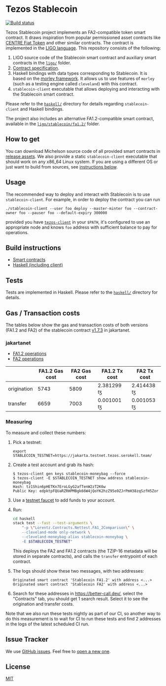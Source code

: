 <!--
SPDX-FileCopyrightText: 2021 Oxhead Alpha
SPDX-License-Identifier: MIT
-->

# Tezos Stablecoin

[![Build status](https://badge.buildkite.com/c38c76106a10aeaea23f487d41b52514f4ffb84974852021f7.svg?branch=master)](https://buildkite.com/serokell/stablecoin)

Tezos Stablecoin project implements an FA2-compatible token smart contract.
It draws inspiration from popular permissioned asset contracts like [CENTRE Fiat Token](https://github.com/centrehq/centre-tokens/blob/78d964a1a8d481ffd8152772d7a66e47df54b3db/doc/tokendesign.md) and other similar contracts.
The contract is implemented in the [LIGO language](https://ligolang.org/).
This repository consists of the following:
1. LIGO source code of the Stablecoin smart contract and auxiliary smart contracts in the [`ligo/`](ligo/) folder.
1. [Contract specification](/docs/specification.md).
1. Haskell bindings with data types corresponding to Stablecoin.
It is based on the [morley framework](https://gitlab.com/morley-framework/morley).
It allows us to use features of `morley` (such as a testing engine called `cleveland`) with this contract.
1. `stablecoin-client` executable that allows deploying and interacting with the Stablecoin smart contract.

Please refer to the [`haskell/`](/haskell/) directory for details regarding `stablecoin-client` and Haskell bindings.

The project also includes an alternative FA1.2-compatible smart contract, available in the [`ligo/stablecoin/fa1.2/`](ligo/stablecoin/fa1.2/) folder.

## How to get

You can download Michelson source code of all provided smart contracts in [release assets](https://github.com/tqtezos/stablecoin/releases/latest).
We also provide a static `stablecoin-client` executable that should work on any x86_64 Linux system.
If you are using a different OS or just want to build from sources, see [instructions below](#build-instructions).

## Usage

The recommended way to deploy and interact with Stablecoin is to use `stablecoin-client`.
For example, in order to deploy the contract you can run
```
./stablecoin-client --user foo deploy --master-minter foo --contract-owner foo --pauser foo --default-expiry 300000
```
provided you have [`tezos-client`](http://tezos.gitlab.io/introduction/howtoget.html) in your `$PATH`, it's configured to use an appropriate node and knows `foo` address with sufficient balance to pay for operations.

## Build instructions

* [Smart contracts](/ligo/README.md#build-instructions)
* [Haskell (including client)](/haskell/README.md#build-instructions)

## Tests

Tests are implemented in Haskell.
Please refer to the [`haskell/`](/haskell/) directory for details.

## Gas / Transaction costs

The tables below show the gas and transaction costs of both versions (FA1.2 and FA2) of
the stablecoin contract [v1.7.3](https://github.com/tqtezos/stablecoin/releases/tag/v1.7.3) in jakartanet.

### jakartanet

* [FA1.2 operations](https://better-call.dev/jakartanet/KT1ASuzkJzZ2pCqYVKeV48p5yxunynrjmdGE/operations)
* [FA2 operations](https://better-call.dev/jakartanet/KT19mksNfM9XjWqapR2iMywM1ic5kbVQwpjB/operations)

|             | FA1.2 Gas cost | FA2 Gas cost | FA1.2 Tx cost | FA2 Tx cost |
| ----------- | -------------- | ------------ | ------------- | ----------- |
| origination | 5743           | 5809         | 2.381299 ꜩ    | 2.414438 ꜩ  |
| transfer    | 6659           | 7003         | 0.001001 ꜩ    | 0.001053 ꜩ  |

### Measuring

To measure and collect these numbers:
1. Pick a testnet:
    ```
    export STABLECOIN_TESTNET=https://jakarta.testnet.tezos.serokell.team/
    ```
1. Create a test account and grab its hash:
    ```
    $ tezos-client gen keys stablecoin-moneybag --force
    $ tezos-client -E $STABLECOIN_TESTNET show address stablecoin-moneybag
    Hash: tz1Shin6pHETKn7EroLGyG2afTenW2zT2K6w
    Public Key: edpktpFQUaRZRHPMBgk66W4jQoYK2hzZ95o9ZJrPmH38zqSzfH5Zor
    ```
1. Use a [testnet faucet](https://teztnets.xyz/) to add funds to your account.
1. Run:
    ```bash
    cd haskell
    stack test --fast --test-arguments \
        "-p \"Lorentz.Contracts.Nettest.FA1_2Comparison\" \
        --cleveland-mode only-network \
        --cleveland-moneybag-alias stablecoin-moneybag \
        -E $STABLECOIN_TESTNET"
    ```
   This deploys the FA2 and FA1.2 contracts (the TZIP-16 metadata will be stored in separate contracts),
   and calls the `transfer` entrypoint of each contract.

1. The logs should show these two messages, with two addresses:
    ```
    Originated smart contract 'Stablecoin FA1.2' with address <...>
    Originated smart contract 'Stablecoin FA2' with address <...>
    ```
1. Search for these addresses in <https://better-call.dev/>, select the "Contracts" tab, you should get 1 search result.
   Select it to see the origination and transfer costs.

Note that we also run these tests nightly as part of our CI, so another way to do this measurement is to wait for CI to run these tests and find 2 addresses in the logs of the latest scheduled CI run.

## Issue Tracker

We use [GitHub issues](https://github.com/tqtezos/stablecoin/issues).
Feel free to [open a new one](https://github.com/tqtezos/stablecoin/issues/new/choose).

## License

[MIT](/LICENSE)
